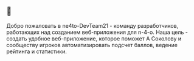 ## 👋

Добро пожаловать в ne4to-DevTeam21 - команду разработчиков, работающих над созданием веб-приложения для n-4-o. 
Наша цель - создать удобное веб-приложение, которое поможет А Соколову и сообществу игроков автоматизировать подсчет баллов, ведение рейтинга и статистики.
